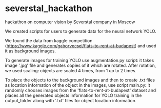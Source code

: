 # severstal_hackathon
hackathon on computer vision by Severstal company in Moscow

We created scripts for users to generate data for the neural network YOLO. 

We found the data from kaggle competition (https://www.kaggle.com/gaborvecsei/flats-to-rent-at-budapest) and used it as background images. 

To generate images for training YOLO use augmentation.py script: it takes image '.jpg' file and generates copies of it which are rotated. After rotation, we used scaling: objects are scaled 4 times, from 1 up to 2 times. 

To place the objects to the background images and then to create .txt files as location information of the object in the images, use script main.py: it randomly chooses images from the 'flats-to-rent-at-budapest' dataset and places all the generated objects information for YOLO training in the output_folder along with '.txt' files for object location information. 
